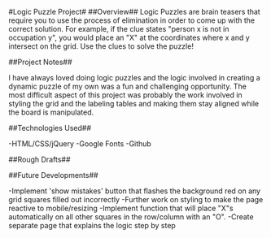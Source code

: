#Logic Puzzle Project#
##Overview##
Logic Puzzles are brain teasers that require you to use the process of elimination in order to come up with the correct solution. For example, if the clue states "person x is not in occupation y", you would place an "X" at the coordinates where x and y intersect on the grid. Use the clues to solve the puzzle!

##Project Notes##

I have always loved doing logic puzzles and the logic involved in creating a dynamic puzzle of my own was a fun and challenging opportunity. The most difficult aspect of this project was probably the work involved in styling the grid and the labeling tables and making them stay aligned while the board is manipulated.

##Technologies Used##

-HTML/CSS/jQuery
-Google Fonts
-Github


##Rough Drafts##


##Future Developments##

-Implement 'show mistakes' button that flashes the background red on any grid squares filled out incorrectly
-Further work on styling to make the page reactive to mobile/resizing
-Implement function that will place "X"s automatically on all other squares in the row/column with an "O".
-Create separate page that explains the logic step by step